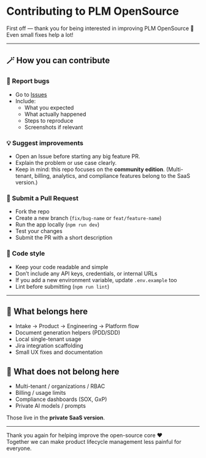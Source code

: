 # Contributing to PLM OpenSource

First off — thank you for being interested in improving PLM OpenSource 💜  
Even small fixes help a lot!

---

## 🪄 How you can contribute

### 🐛 Report bugs
- Go to [Issues](https://github.com/arrocitosenpai/PLM-OpenSource-m5/issues)
- Include:
  - What you expected
  - What actually happened
  - Steps to reproduce
  - Screenshots if relevant

### 💡 Suggest improvements
- Open an Issue before starting any big feature PR.
- Explain the problem or use case clearly.
- Keep in mind: this repo focuses on the **community edition**.
  (Multi-tenant, billing, analytics, and compliance features belong to the SaaS version.)

### 🔧 Submit a Pull Request
- Fork the repo
- Create a new branch (`fix/bug-name` or `feat/feature-name`)
- Run the app locally (`npm run dev`)
- Test your changes
- Submit the PR with a short description

### 🧹 Code style
- Keep your code readable and simple
- Don’t include any API keys, credentials, or internal URLs
- If you add a new environment variable, update `.env.example` too
- Lint before submitting (`npm run lint`)

---

## 🧭 What belongs here
- Intake → Product → Engineering → Platform flow
- Document generation helpers (PDD/SDD)
- Local single-tenant usage
- Jira integration scaffolding
- Small UX fixes and documentation

## 🚫 What does **not** belong here
- Multi-tenant / organizations / RBAC
- Billing / usage limits
- Compliance dashboards (SOX, GxP)
- Private AI models / prompts

Those live in the **private SaaS version**.

---

Thank you again for helping improve the open-source core ❤️  
Together we can make product lifecycle management less painful for everyone.
